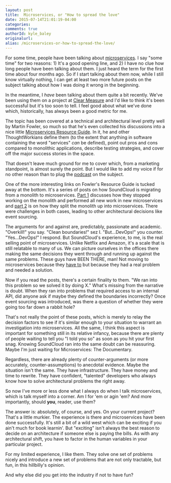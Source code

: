 ```yaml
---
layout: post
title:  Microservices, or "How to spread the love"
date: 2015-07-14T21:01:19-04:00
categories:
comments: true
authorId: kyle_baley
originalurl:
alias: /microservices-or-how-to-spread-the-love/
---
```


For some time, people have been talking about [microservices](https://www.nginx.com/blog/introduction-to-microservices/). I say "some time" for two reasons: 1) It's a good opening line, and 2) I have no clue how long people have been talking about them. I just heard the term for the first time about four months ago. So if I start talking about them now, while I still know virtually nothing, I can get at least two more future posts on the subject talking about how I was doing it wrong in the beginning.

<!--more-->

In the meantime, I _have_ been talking about them quite a bit recently. We've been using them on a project at [Clear Measure](http://www.clear-measure.com) and I'd like to think it's been successful but it's too soon to tell. I feel good about what we've done which, historically, has always been a good metric for me.

The topic has been covered at a technical and architectural level pretty well by Martin Fowler, so much so that he's even collected his discussions into a nice little [Microservices Resource Guide](http://martinfowler.com/microservices/). In it, he and other ThoughtWorkians define them (to the extent that anything in software containing the word "services" _can_ be defined), point out pros and cons compared to monolithic applications, describe testing strategies, and cover off the major success stories in the space.

That doesn't leave much ground for me to cover which, from a marketing standpoint, is almost surely the point. But I would like to add my voice if for no other reason than to plug the [podcast](http://www.westerndevs.com/podcasts/podcast-microservices/) on the subject.

One of the more interesting links on Fowler's Resource Guide is tucked away at the bottom. It's a series of posts on how SoundCloud is migrating from a monolith to microservices. [Part 1](https://developers.soundcloud.com/blog/building-products-at-soundcloud-part-1-dealing-with-the-monolith) discusses how they stopped working on the monolith and performed all new work in new microservices and [part 2](https://developers.soundcloud.com/blog/building-products-at-soundcloud-part-2-breaking-the-monolith) is on how they split the monolith up into microservices. There were challenges in both cases, leading to other architectural decisions like event sourcing.

The arguments for and against are, predictably, passionate and academic. "Overkill!" you say. "Clean boundaries!" sez I. "But...DevOps!" you counter. "Yes...DevOps!" I respond. But SoundCloud's experience, to me, is the real selling point of microservices. Unlike Netflix and Amazon, it's a scale that is still relatable to many of us. We can picture ourselves in the offices there making the same decisions they went through and running up against the same problems. These guys have BEEN THERE, man! Not moving to microservices because they [have to](https://plus.google.com/+RipRowan/posts/eVeouesvaVX) but because they had a real problem and needed a solution.

Now if you read the posts, there's a certain finality to them. "We ran into this problem so we solved it by doing X." What's missing from the narrative is doubt. When they ran into problems that required access to an internal API, did anyone ask if maybe they defined the boundaries incorrectly? Once event sourcing was introduced, was there a question of whether they were going too far down a rabbit hole?

That's not really the point of these posts, which is merely to relay the decision factors to see if it's similar enough to your situation to warrant an investigation into microservices. All the same, I think this aspect is important for something still in its relative infancy, because there are plenty of people waiting to tell you "I told you so" as soon as you hit your first snag. Knowing SoundCloud ran into the same doubt can be reassuring. Maybe I'm just waiting for Microservices: The Documentary.

Regardless, there are already plenty of counter-arguments (or more accurately, counter-assumptions) to anecdotal evidence. Maybe the situation isn't the same. They have infrastructure. They have money and time to rewrite. They have confident, "talented" developers who always know how to solve architectural problems the right away.

So now I've more or less done what I always do when I talk microservices, which is talk myself into a corner. Am I for 'em or agin 'em? And more importantly, should **you**, reader, use them?

The answer is: absolutely, of course, and yes. On your current project? That's a little murkier. The experience is there and microservices have been done successfully. It's still a bit of a wild west which can be exciting if you ain't much for book learnin'. But "exciting" isn't always the best reason to decide on an architecture if someone else is paying the bills. As with any architectural shift, you have to factor in the human variables in your particular project.

For my limited experience, I like them. They solve one set of problems nicely and introduce a new set of problems that are not only tractable, but fun, in this hillbilly's opinion.

And why else did you get into the industry if not to have fun?